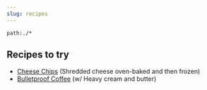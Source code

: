 ```yaml
---
slug: recipes
---
```


```query
path:./*
```

## Recipes to try

- [Cheese Chips](https://healthyrecipesblogs.com/low-carb-cheese-crisps/) (Shredded cheese oven-baked and then frozen)
- [Bulletproof Coffee](https://www.carbmanager.com/recipe-detail/ug:9f34a69c-61d7-3e71-2ca8-a51f443fb83f/keto-butter-coffee-with-heavy-whipping-cream) (w/ Heavy cream and butter)
